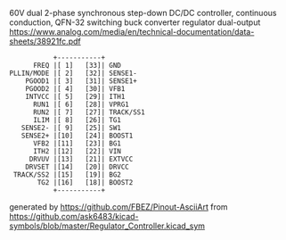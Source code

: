 60V dual 2-phase synchronous step-down DC/DC controller, continuous conduction, QFN-32
switching buck converter regulator dual-output
https://www.analog.com/media/en/technical-documentation/data-sheets/38921fc.pdf


	           +-----------+
	      FREQ |[ 1]   [33]| GND
	PLLIN/MODE |[ 2]   [32]| SENSE1-
	    PGOOD1 |[ 3]   [31]| SENSE1+
	    PGOOD2 |[ 4]   [30]| VFB1
	    INTVCC |[ 5]   [29]| ITH1
	      RUN1 |[ 6]   [28]| VPRG1
	      RUN2 |[ 7]   [27]| TRACK/SS1
	      ILIM |[ 8]   [26]| TG1
	   SENSE2- |[ 9]   [25]| SW1
	   SENSE2+ |[10]   [24]| BOOST1
	      VFB2 |[11]   [23]| BG1
	      ITH2 |[12]   [22]| VIN
	     DRVUV |[13]   [21]| EXTVCC
	    DRVSET |[14]   [20]| DRVCC
	 TRACK/SS2 |[15]   [19]| BG2
	       TG2 |[16]   [18]| BOOST2
	           +-----------+


generated by https://github.com/FBEZ/Pinout-AsciiArt from https://github.com/ask6483/kicad-symbols/blob/master/Regulator_Controller.kicad_sym